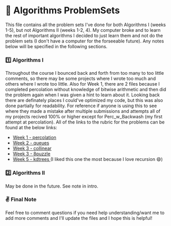 # 📝 Algorithms ProblemSets
This file contains all the problem sets I've done for both Algorithms I (weeks 1-5), but not Algorithms II (weeks 1-2, 4). My computer broke and to learn the rest of important algorithms I decided to just learn them and not do the problem sets (I don't have a computer for the forseeable future). Any notes below will be specified in the following sections.

### 1️⃣ Algorithms I
Throughout the course I bounced back and forth from too many to too little comments, so there may be some projects where I wrote too much and others where I wrote too little. Also for Week 1, there are 2 files because I completed percolation without knowledge of bitwise arithmetic and then did the problem again when 
I was given a hint to learn about it. Looking back there are definately places I could've optimized my code, but this was also done partially for readability. For reference if anyone is using this to see where they made a mistake after multiple submissions and attempts all of my projects recived 100% or higher except for 
Perc_w_Backwash (my first attempt at percolation). All of the links to the rubric for the problems can be found at the below links:
- <a href="https://coursera.cs.princeton.edu/algs4/assignments/percolation/specification.php"> Week 1 - percolation </a>
- <a href="https://coursera.cs.princeton.edu/algs4/assignments/queues/specification.php"> Week 2 - queues </a>
- <a href="https://coursera.cs.princeton.edu/algs4/assignments/collinear/specification.php"> Week 3 - collinear </a>
- <a href="https://coursera.cs.princeton.edu/algs4/assignments/8puzzle/specification.php"> Week 3 - 8puzzle </a>
- <a href="https://coursera.cs.princeton.edu/algs4/assignments/kdtree/specification.php"> Week 5 - kdtrees </a> (I liked this one the most because I love recursion 😄)

### 2️⃣ Algorithms II
May be done in the future. See note in intro.

### ✌ Final Note
Feel free to comment questions if you need help understanding/want me to add more comments and I'll update the files and I hope this is helpful!

